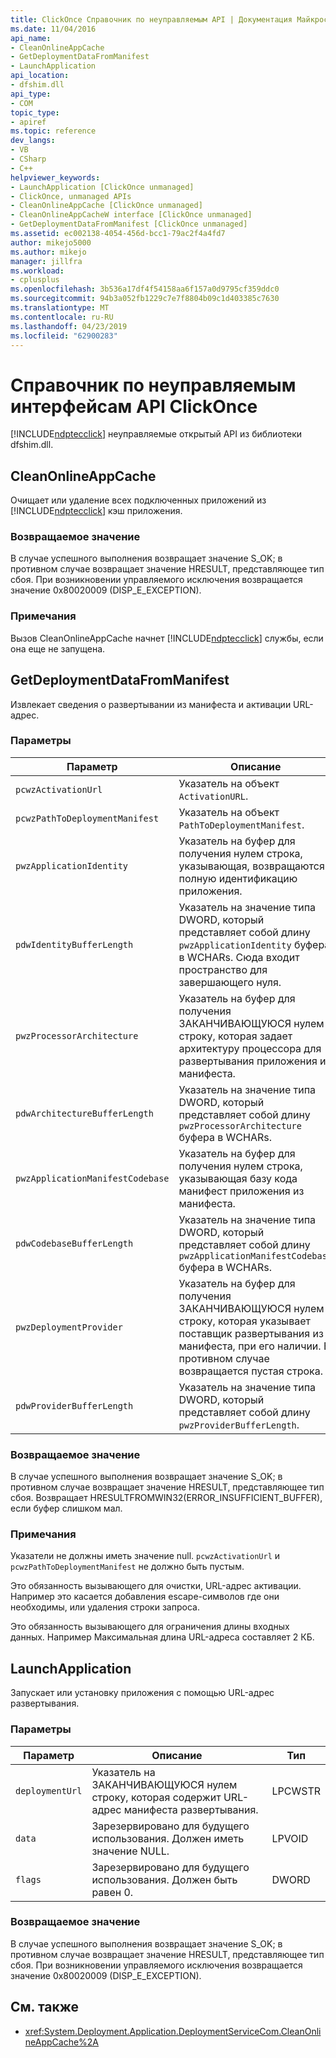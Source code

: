 ```yaml
---
title: ClickOnce Справочник по неуправляемым API | Документация Майкрософт
ms.date: 11/04/2016
api_name:
- CleanOnlineAppCache
- GetDeploymentDataFromManifest
- LaunchApplication
api_location:
- dfshim.dll
api_type:
- COM
topic_type:
- apiref
ms.topic: reference
dev_langs:
- VB
- CSharp
- C++
helpviewer_keywords:
- LaunchApplication [ClickOnce unmanaged]
- ClickOnce, unmanaged APIs
- CleanOnlineAppCache [ClickOnce unmanaged]
- CleanOnlineAppCacheW interface [ClickOnce unmanaged]
- GetDeploymentDataFromManifest [ClickOnce unmanaged]
ms.assetid: ec002138-4054-456d-bcc1-79ac2f4a4fd7
author: mikejo5000
ms.author: mikejo
manager: jillfra
ms.workload:
- cplusplus
ms.openlocfilehash: 3b536a17df4f54158aa6f157a0d9795cf359ddc0
ms.sourcegitcommit: 94b3a052fb1229c7e7f8804b09c1d403385c7630
ms.translationtype: MT
ms.contentlocale: ru-RU
ms.lasthandoff: 04/23/2019
ms.locfileid: "62900283"
---
```

# <a name="clickonce-unmanaged-api-reference"></a>Справочник по неуправляемым интерфейсам API ClickOnce
[!INCLUDE[ndptecclick](../deployment/includes/ndptecclick_md.md)] неуправляемые открытый API из библиотеки dfshim.dll.

## <a name="cleanonlineappcache"></a>CleanOnlineAppCache
 Очищает или удаление всех подключенных приложений из [!INCLUDE[ndptecclick](../deployment/includes/ndptecclick_md.md)] кэш приложения.

### <a name="return-value"></a>Возвращаемое значение
 В случае успешного выполнения возвращает значение S_OK; в противном случае возвращает значение HRESULT, представляющее тип сбоя. При возникновении управляемого исключения возвращается значение 0x80020009 (DISP_E_EXCEPTION).

### <a name="remarks"></a>Примечания
 Вызов CleanOnlineAppCache начнет [!INCLUDE[ndptecclick](../deployment/includes/ndptecclick_md.md)] службы, если она еще не запущена.

## <a name="getdeploymentdatafrommanifest"></a>GetDeploymentDataFromManifest
 Извлекает сведения о развертывании из манифеста и активации URL-адрес.

### <a name="parameters"></a>Параметры

|Параметр|Описание|Тип|
|---------------|-----------------|----------|
|`pcwzActivationUrl`|Указатель на объект `ActivationURL`.|LPCWSTR|
|`pcwzPathToDeploymentManifest`|Указатель на объект `PathToDeploymentManifest`.|LPCWSTR|
|`pwzApplicationIdentity`|Указатель на буфер для получения нулем строка, указывающая, возвращаются полную идентификацию приложения.|LPWSTR|
|`pdwIdentityBufferLength`|Указатель на значение типа DWORD, который представляет собой длину `pwzApplicationIdentity` буфера в WCHARs. Сюда входит пространство для завершающего нуля.|LPDWORD|
|`pwzProcessorArchitecture`|Указатель на буфер для получения ЗАКАНЧИВАЮЩУЮСЯ нулем строку, которая задает архитектуру процессора для развертывания приложения из манифеста.|LPWSTR|
|`pdwArchitectureBufferLength`|Указатель на значение типа DWORD, который представляет собой длину `pwzProcessorArchitecture` буфера в WCHARs.|LPDWORD|
|`pwzApplicationManifestCodebase`|Указатель на буфер для получения нулем строка, указывающая базу кода манифест приложения из манифеста.|LPWSTR|
|`pdwCodebaseBufferLength`|Указатель на значение типа DWORD, который представляет собой длину `pwzApplicationManifestCodebase` буфера в WCHARs.|LPDWORD|
|`pwzDeploymentProvider`|Указатель на буфер для получения ЗАКАНЧИВАЮЩУЮСЯ нулем строку, которая указывает поставщик развертывания из манифеста, при его наличии. В противном случае возвращается пустая строка.|LPWSTR|
|`pdwProviderBufferLength`|Указатель на значение типа DWORD, который представляет собой длину `pwzProviderBufferLength`.|LPDWORD|

### <a name="return-value"></a>Возвращаемое значение
 В случае успешного выполнения возвращает значение S_OK; в противном случае возвращает значение HRESULT, представляющее тип сбоя. Возвращает HRESULTFROMWIN32(ERROR_INSUFFICIENT_BUFFER), если буфер слишком мал.

### <a name="remarks"></a>Примечания
 Указатели не должны иметь значение null. `pcwzActivationUrl` и `pcwzPathToDeploymentManifest` не должно быть пустым.

 Это обязанность вызывающего для очистки, URL-адрес активации. Например это касается добавления escape-символов где они необходимы, или удаления строки запроса.

 Это обязанность вызывающего для ограничения длины входных данных. Например Максимальная длина URL-адреса составляет 2 КБ.

## <a name="launchapplication"></a>LaunchApplication
 Запускает или установку приложения с помощью URL-адрес развертывания.

### <a name="parameters"></a>Параметры

|Параметр|Описание|Тип|
|---------------|-----------------|----------|
|`deploymentUrl`|Указатель на ЗАКАНЧИВАЮЩУЮСЯ нулем строку, которая содержит URL-адрес манифеста развертывания.|LPCWSTR|
|`data`|Зарезервировано для будущего использования. Должен иметь значение NULL.|LPVOID|
|`flags`|Зарезервировано для будущего использования. Должен быть равен 0.|DWORD|

### <a name="return-value"></a>Возвращаемое значение
 В случае успешного выполнения возвращает значение S_OK; в противном случае возвращает значение HRESULT, представляющее тип сбоя. При возникновении управляемого исключения возвращается значение 0x80020009 (DISP_E_EXCEPTION).

## <a name="see-also"></a>См. также
- <xref:System.Deployment.Application.DeploymentServiceCom.CleanOnlineAppCache%2A>